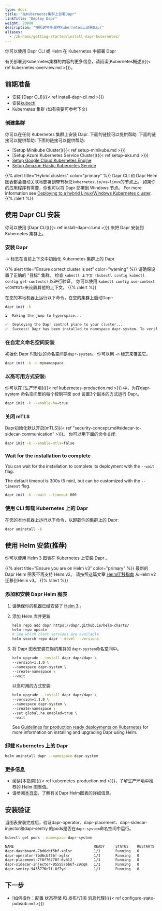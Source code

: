 ```yaml
---
type: docs
title: "在Kubernetes集群上部署Dapr"
linkTitle: "Deploy Dapr"
weight: 20000
description: "按照这些步骤在Kubernetes上部署Dapr"
aliases:
  - /zh-hans/getting-started/install-dapr-kubernetes/
---
```


你可以使用 Dapr CLI 或 Helm 在 Kubernetes 中部署 Dapr

有关部署到Kubernetes集群的内容的更多信息，请阅读[Kubernetes概述]({{< ref kubernetes-overview.md >}})。

## 前期准备

- 安装 [Dapr CLI]({{< ref install-dapr-cli.md >}})
- 安装[kubectl](https://kubernetes.io/docs/tasks/tools/install-kubectl/)
- Kubernetes 集群 (如有需要可参考下文)

### 创建集群

你可以在任何 Kubernetes 集群上安装 Dapr. 下面的链接可以提供帮助: 下面的链接可以提供帮助: 下面的链接可以提供帮助:

- [Setup Minikube Cluster]({{< ref setup-minikube.md >}})
- [Setup Azure Kubernetes Service Cluster]({{< ref setup-aks.md >}})
- [Setup Google Cloud Kubernetes Engine](https://cloud.google.com/kubernetes-engine/docs/quickstart)
- [Setup Amazon Elastic Kubernetes Service](https://docs.aws.amazon.com/eks/latest/userguide/getting-started.html)

{{% alert title="Hybrid clusters" color="primary" %}}
Dapr CLI 和 Dapr Helm 图表都会自动关联地部署到带有标签`kubernetes.io/os=linux`的节点上。 如果你的应用程序有需要，你也可以将 Dapr 部署到 Windows 节点。 For more information see [Deploying to a hybrid Linux/Windows Kubernetes cluster]({{X51X}}).
{{% /alert %}}


## 使用 Dapr CLI 安装

你可以使用 [Dapr CLI]({{< ref install-dapr-cli.md >}}) 来把 Dapr 安装到 Kubernetes 集群上。

### 安装 Dapr

`-k` 标志在当前上下文中初始化 Kubernetes 集群上的 Dapr.

{{% alert title="Ensure correct cluster is set" color="warning" %}}
请确保设置了正确的 "目标" 集群。 检查 `kubectl 上下文 (kubectl config kubectl config get-contexts)` 以进行验证。 你可以使用 `kubectl config use-context <CONTEXT>`来设置其他的上下文。
{{% /alert %}}

在您的本地机器上运行以下命令，在您的集群上启动Dapr:

```bash
dapr init -k
```

```bash
⌛  Making the jump to hyperspace...

✅  Deploying the Dapr control plane to your cluster...
✅  Success! Dapr has been installed to namespace dapr-system. To verify, run "dapr status -k" in your terminal. To get started, go here: https://aka.ms/dapr-getting-started
```

### 在自定义命名空间安装

初始化 Dapr 时默认的命名空间是`dapr-system`。 你可以用 `-n` 标志来覆盖它。

```bash
dapr init -k -n mynamespace
```

### 以高可用方式安装:

你可以在 [生产环境]({{< ref kubernetes-production.md >}}) 中，为在dapr-system 命名空间里的每个控制平面 pod 设置3个副本的方式运行 Dapr。

```bash
dapr init -k --enable-ha=true
```

### 关闭 mTLS

Dapr初始化默认开启[mTLS]({< ref "security-concept.md#sidecar-to-sidecar-communication" >}})。 你可以用下面的命令关闭:

```bash
dapr init -k --enable-mtls=false
```

### Wait for the installation to complete

 You can wait for the installation to complete its deployment with the `--wait` flag.

 The default timeout is 300s (5 min), but can be customized with the `--timeout` flag.

```bash
dapr init -k --wait --timeout 600
```

### 使用 CLI 卸载 Kubernetes 上的 Dapr

在您的本地机器上运行以下命令，以卸载你的集群上的 Dapr:

```bash
dapr uninstall -k
```

## 使用 Helm 安装(推荐)

你可以使用 Helm 3 图表在 Kubernetes 上安装 Dapr 。

{{% alert title="Ensure you are on Helm v3" color="primary" %}}
最新的 Dapr Helm 图表不再支持 Helm v2。 请按照这篇文章 [Helm迁移指南](https://helm.sh/blog/migrate-from-helm-v2-to-helm-v3/) 从Helm v2 迁移到Helm v3。
{{% /alert %}}

### 添加和安装 Dapr Helm 图表

1. 请确保你的机器已经安装了 [Helm 3](https://github.com/helm/helm/releases) 。
2. 添加 Helm 库并更新

    ```bash
    helm repo add dapr https://dapr.github.io/helm-charts/
    helm repo update
    # See which chart versions are available
    helm search repo dapr --devel --versions
    ```
3. 将 Dapr 图表安装在你的集群的 `dapr-system`命名空间中。

    ```bash
    helm upgrade --install dapr dapr/dapr \
    --version=1.1.0 \
    --namespace dapr-system \
    --create-namespace \
    --wait
    ```

   以高可用的方式安装:

    ```bash
    helm upgrade --install dapr dapr/dapr \
    --version=1.1.0 \
    --namespace dapr-system \
    --create-namespace \
    --set global.ha.enabled=true \
    --wait
    ```


   See [Guidelines for production ready deployments on Kubernetes]({{X45X}}) for more information on    installing and upgrading Dapr using Helm.

### 卸载 Kubernetes 上的 Dapr

```bash
helm uninstall dapr --namespace dapr-system
```

### 更多信息

- 阅读[本指南]({{< ref kubernetes-production.md >}})，了解生产环境中推荐的 Helm 图表值。
- 请参阅[本页面](https://github.com/dapr/dapr/blob/master/charts/dapr/README.md)，了解有关Dapr Helm图表的详细信息。

## 安装验证

当图表安装完成后，验证dapr-operator、dapr-placement、dapr-sidecar-injector和dapr-sentry 的pods是否在`dapr-system`命名空间中运行。

```bash
kubectl get pods --namespace dapr-system
```

```bash
NAME                                     READY     STATUS    RESTARTS   AGE
dapr-dashboard-7bd6cbf5bf-xglsr          1/1       Running   0          40s
dapr-operator-7bd6cbf5bf-xglsr           1/1       Running   0          40s
dapr-placement-7f8f76778f-6vhl2          1/1       Running   0          40s
dapr-sidecar-injector-8555576b6f-29cqm   1/1       Running   0          40s
dapr-sentry-9435776c7f-8f7yd             1/1       Running   0          40s
```

## 下一步

- [如何操作：配置 状态存储 和 发布/订阅 消息代理]({{< ref configure-state-pubsub.md >}})
